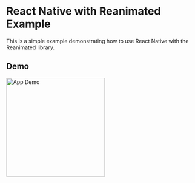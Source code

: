 # React Native with Reanimated Example

This is a simple example demonstrating how to use React Native with the Reanimated library.

## Demo

<img src="./assets/demo.gif" alt="App Demo" width="260" />

